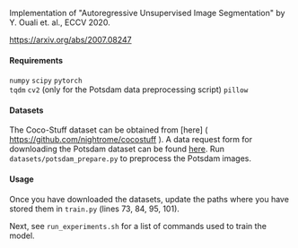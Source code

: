 Implementation of "Autoregressive Unsupervised Image Segmentation" by Y. Ouali et. al., ECCV 2020.

https://arxiv.org/abs/2007.08247

#### Requirements
`numpy`
`scipy`
`pytorch`  
`tqdm`
`cv2` (only for the Potsdam data preprocessing script)
`pillow`

#### Datasets

The Coco-Stuff dataset can be obtained from [here] ( https://github.com/nightrome/cocostuff ). A data request form for downloading the Potsdam dataset can be found [here]( https://www2.isprs.org/commissions/comm2/wg4/benchmark/data-request-form/ ). Run `datasets/potsdam_prepare.py` to preprocess the Potsdam images.
 
#### Usage

Once you have downloaded the datasets, update the paths where you have stored them in `train.py` (lines 73, 84, 95, 101).

Next, see `run_experiments.sh` for a list of commands used to train the model.